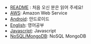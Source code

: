 * [README](README) : 처음 오신 분은 읽어 주세요!
* [AWS](/AWS/README): Amazon Web Service
* [Android](/Android/README): 안드로이드
* [English](English/README): 영어공부
* [Javascript](Javascript/README): Javascript
* [NoSQL/MongoDB](NoSQL/MongoDB/README): NoSQL MongoDB